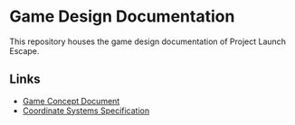 # Game Design Documentation
This repository houses the game design documentation of Project Launch Escape.

## Links
- [Game Concept Document](https://github.com/Project-Launch-Escape/game-design/blob/main/game-concept.mdx)
- [Coordinate Systems Specification](coordinate-systems.md)
